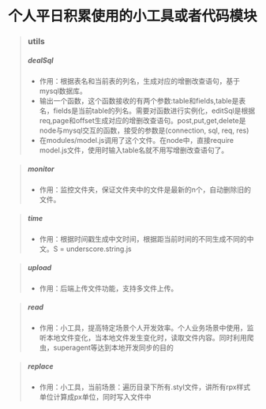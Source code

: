 # 个人平日积累使用的小工具或者代码模块
>### utils
>##### dealSql
>+	作用：根据表名和当前表的列名，生成对应的增删改查语句，基于mysql数据库。
>+ 输出一个函数，这个函数接收的有两个参数:table和fields,table是表名，fields是当前table的列名。需要对函数进行实例化，editSql是根据req,page和offset生成对应的增删改查语句。post,put,get,delete是node与mysql交互的函数，接受的参数是(connection, sql, req, res)
>+ 在modules/model.js调用了这个文件。在node中，直接require model.js文件，使用时输入table名就不用写增删改查语句了。

>##### monitor
>+ 作用：监控文件夹，保证文件夹中的文件是最新的n个，自动删除旧的文件。

>##### time
>+ 作用：根据时间戳生成中文时间，根据距当前时间的不同生成不同的中文。S = underscore.string.js

>##### upload
>+ 作用：后端上传文件功能，支持多文件上传。

>##### read
>+ 作用：小工具，提高特定场景个人开发效率。个人业务场景中使用，监听本地文件变化，当本地文件发生变化时，读取文件内容。同时利用爬虫，superagent等达到本地开发同步的目的

>##### replace
>+ 作用：小工具，当前场景：遍历目录下所有.styl文件，讲所有rpx样式单位计算成px单位，同时写入文件中
